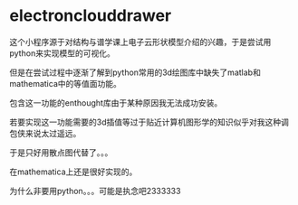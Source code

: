 # electronclouddrawer
这个小程序源于对结构与谱学课上电子云形状模型介绍的兴趣，于是尝试用python来实现模型的可视化。

但是在尝试过程中逐渐了解到python常用的3d绘图库中缺失了matlab和mathematica中的等值面功能。

包含这一功能的enthought库由于某种原因我无法成功安装。

若要实现这一功能需要的3d插值等过于贴近计算机图形学的知识似乎对我这种调包侠来说太过遥远。

于是只好用散点图代替了。。。

在mathematica上还是很好实现的。

为什么非要用python。。。可能是执念吧2333333

